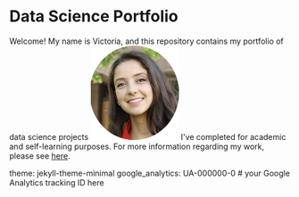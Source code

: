 # Data Science Portfolio 

Welcome! My name is Victoria, and this repository contains my portfolio of data science projects ![Alt Text](/images/logo1.png)
I've completed for academic and self-learning purposes. For more information regarding my work, please see [here](https://victoria-silva.carrd.co/).


theme: jekyll-theme-minimal
google_analytics: UA-000000-0 # your Google Analytics tracking ID here
